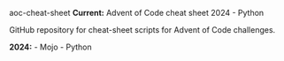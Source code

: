 aoc-cheat-sheet
**Current:** Advent of Code cheat sheet 2024 - Python

GitHub repository for cheat-sheet scripts for Advent of Code challenges.

**2024:** - Mojo - Python 
